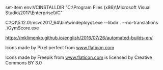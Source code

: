 set-item env:VCINSTALLDIR "C:\Program Files (x86)\Microsoft Visual Studio\2017\Enterprise\VC"


C:\Qt\5.12.0\msvc2017_64\bin\windeployqt.exe --libdir . --no-translations .\GymScore.exe

https://mklimenko.github.io/english/2016/07/26/automated-builds-en/

Icons made by Pixel perfect from www.flaticon.com 

Icons made by Freepik from www.flaticon.com is licensed by Creative Commons BY 3.0